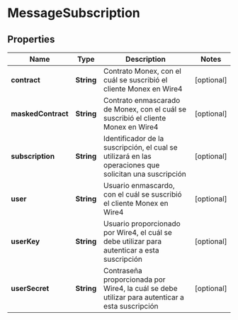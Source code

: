 # MessageSubscription

## Properties
Name | Type | Description | Notes
------------ | ------------- | ------------- | -------------
**contract** | **String** | Contrato Monex, con el cuál se suscribió el cliente Monex en Wire4 |  [optional]
**maskedContract** | **String** | Contrato enmascarado de Monex, con el cuál se suscribió el cliente Monex en Wire4 |  [optional]
**subscription** | **String** | Identificador de la suscripción, el cual se utilizará en las operaciones que solicitan una suscripción |  [optional]
**user** | **String** | Usuario enmascardo, con el cuál se suscribió el cliente Monex en Wire4 |  [optional]
**userKey** | **String** | Usuario proporcionado por Wire4, el cuál se debe utilizar para autenticar a esta suscripción |  [optional]
**userSecret** | **String** | Contraseña proporcionada por Wire4, la cuál se debe utilizar para autenticar a esta suscripción |  [optional]
